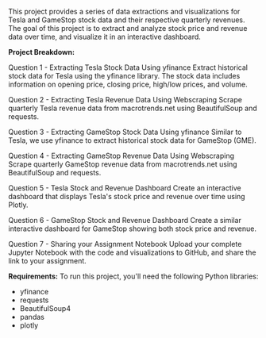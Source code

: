 This project provides a series of data extractions and visualizations for Tesla and GameStop stock data and their respective quarterly revenues. The goal of this project is to extract and analyze stock price and revenue data over time, and visualize it in an interactive dashboard.

**Project Breakdown:**

Question 1 - Extracting Tesla Stock Data Using yfinance
Extract historical stock data for Tesla using the yfinance library. The stock data includes information on opening price, closing price, high/low prices, and volume.

Question 2 - Extracting Tesla Revenue Data Using Webscraping
Scrape quarterly Tesla revenue data from macrotrends.net using BeautifulSoup and requests.

Question 3 - Extracting GameStop Stock Data Using yfinance
Similar to Tesla, we use yfinance to extract historical stock data for GameStop (GME).

Question 4 - Extracting GameStop Revenue Data Using Webscraping
Scrape quarterly GameStop revenue data from macrotrends.net using BeautifulSoup and requests.

Question 5 - Tesla Stock and Revenue Dashboard
Create an interactive dashboard that displays Tesla's stock price and revenue over time using Plotly.

Question 6 - GameStop Stock and Revenue Dashboard
Create a similar interactive dashboard for GameStop showing both stock price and revenue.

Question 7 - Sharing your Assignment Notebook
Upload your complete Jupyter Notebook with the code and visualizations to GitHub, and share the link to your assignment.



**Requirements:**
To run this project, you'll need the following Python libraries:
- yfinance
- requests
- BeautifulSoup4
- pandas
- plotly

